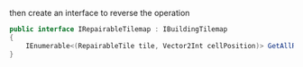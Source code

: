 then create an interface to reverse the operation

```cs
public interface IRepairableTilemap : IBuildingTilemap
{
	IEnumerable<(RepairableTile tile, Vector2Int cellPosition)> GetAllRepairableTiles();
}
```
